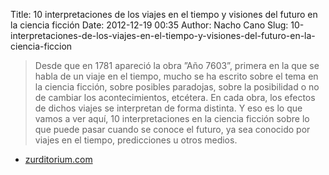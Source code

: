 Title: 10 interpretaciones de los viajes en el tiempo y visiones del futuro en la ciencia ficción
Date: 2012-12-19 00:35
Author: Nacho Cano
Slug: 10-interpretaciones-de-los-viajes-en-el-tiempo-y-visiones-del-futuro-en-la-ciencia-ficcion

> Desde que en 1781 apareció la obra ”Año 7603”, primera en la que se
> habla de un viaje en el tiempo, mucho se ha escrito sobre el tema en
> la ciencia ficción, sobre posibles paradojas, sobre la posibilidad o
> no de cambiar los acontecimientos, etcétera. En cada obra, los efectos
> de dichos viajes se interpretan de forma distinta. Y eso es lo que
> vamos a ver aquí, 10 interpretaciones en la ciencia ficción sobre lo
> que puede pasar cuando se conoce el futuro, ya sea conocido por viajes
> en el tiempo, predicciones u otros medios.

- [zurditorium.com][]

  [zurditorium.com]: http://www.zurditorium.com/10-interpretaciones-de-los-viajes-en-el-tiempo-y-visiones-del-futuro-en-la-ciencia-ficcion
    "10 interpretaciones de los viajes en el tiempo y visiones del futuro en la ciencia ficción"
